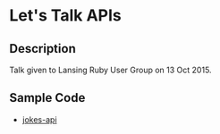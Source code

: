 # Let's Talk APIs

## Description

Talk given to Lansing Ruby User Group on 13 Oct 2015.

## Sample Code

* [jokes-api](https://github.com/jokes-api)
